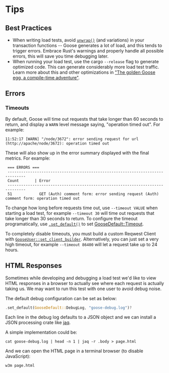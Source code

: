 # Tips

## Best Practices

* When writing load tests, avoid [`unwrap()`](https://doc.rust-lang.org/std/option/enum.Option.html#method.unwrap) (and variations) in your transaction functions -- Goose generates a lot of load, and this tends to trigger errors. Embrace Rust's warnings and properly handle all possible errors, this will save you time debugging later.
* When running your load test, use the cargo `--release` flag to generate optimized code. This can generate considerably more load test traffic. Learn more about this and other optimizations in ["The golden Goose egg, a compile-time adventure"](https://www.tag1consulting.com/blog/golden-goose-egg-compile-time-adventure).

## Errors

### Timeouts

By default, Goose will time out requests that take longer than 60 seconds to return, and display a `WARN` level message saying, "operation timed out". For example:

```ignore
11:52:17 [WARN] "/node/3672": error sending request for url (http://apache/node/3672): operation timed out
```

These will also show up in the error summary displayed with the final metrics. For example:

```ignore
 === ERRORS ===
 ------------------------------------------------------------------------------
 Count       | Error
 ------------------------------------------------------------------------------
 51            GET (Auth) comment form: error sending request (Auth) comment form: operation timed out
```

To change how long before requests time out, use `--timeout VALUE` when starting a load test, for example `--timeout 30` will time out requests that take longer than 30 seconds to return. To configure the timeout programatically, use [`.set_default()`](https://docs.rs/goose/*/goose/config/trait.GooseDefaultType.html#tymethod.set_default) to set [GooseDefault::Timeout](https://docs.rs/goose/*/goose/config/enum.GooseDefault.html#variant.Timeout).

To completely disable timeouts, you must build a custom Reqwest Client with [`GooseUser::set_client_builder`](https://docs.rs/goose/*/goose/goose/struct.GooseUser.html#method.set_client_builder). Alternatively, you can just set a very high timeout, for example `--timeout 86400` will let a request take up to 24 hours.

## HTML Responses
Sometimes while developing and debugging a load test we'd like to view HTML
responses in a browser to actually see where each request is actually taking us.
We may want to run this test with one user to avoid debug noise.

The default debug configuration can be set as below:

```rust
.set_default(GooseDefault::DebugLog, "goose-debug.log")?
```

Each line in the debug log defaults to a JSON object and we can install a JSON
processing crate like [jaq](https://crates.io/crates/jaq).

A simple implementation could be:

```
cat goose-debug.log | head -n 1 | jaq -r .body > page.html
```

And we can open the HTML page in a terminal browser (to disable JavaScript):

```
w3m page.html
```
